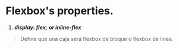 # Flexbox's properties.

1. ***display: flex;***
 ***or inline-flex***

> Define que una caja será flexbox de bloque o flexbox de línea. 